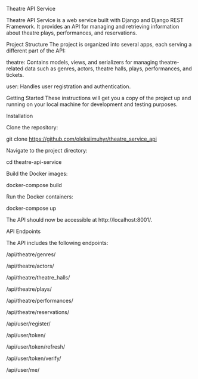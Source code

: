 Theatre API Service

Theatre API Service is a web service built with Django and Django REST Framework.
It provides an API for managing and retrieving information about theatre plays, performances,
and reservations.

Project Structure
The project is organized into several apps, each serving a different part of the API:

theatre: Contains models, views, and serializers for managing theatre-related 
data such as genres, actors, theatre halls, plays, performances, and tickets.

user: Handles user registration and authentication.

Getting Started
These instructions will get you a copy of the project up and running on your local machine for development and testing purposes.

Installation

Clone the repository:

git clone https://github.com/oleksiimuhyr/theatre_service_api

Navigate to the project directory:

cd theatre-api-service

Build the Docker images:

docker-compose build

Run the Docker containers:

docker-compose up

The API should now be accessible at http://localhost:8001/.


API Endpoints

The API includes the following endpoints:


/api/theatre/genres/

/api/theatre/actors/

/api/theatre/theatre_halls/

/api/theatre/plays/

/api/theatre/performances/

/api/theatre/reservations/

/api/user/register/

/api/user/token/

/api/user/token/refresh/

/api/user/token/verify/

/api/user/me/

